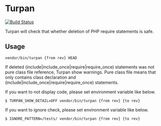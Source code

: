 # Turpan

[![Build Status](https://travis-ci.org/genkiroid/turpan.svg?branch=master)](https://travis-ci.org/genkiroid/turpan)

Turpan will check that whether deletion of PHP require statements is safe.

## Usage

```shell
vendor/bin/turpan {from rev} HEAD
```

If deleted (include|include_once|require|require_once) statements was not pure class file reference, Turpan show warnings.
Pure class file means that only contains class declaration and (include|include_once|require|require_once) statements.


If you want to not display code, please set environment variable like below.

```shell
$ TURPAN_SHOW_DETAIL=OFF vendor/bin/turpan {from rev} {to rev}
```

If you want to ignore check, please set environment variable like below.

```shell
$ IGNORE_PATTERN=/tests/ vendor/bin/turpan {from rev} {to rev}
```
